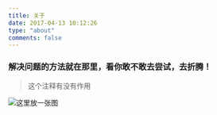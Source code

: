 ```yaml
---
title: 关于
date: 2017-04-13 10:12:26
type: "about"
comments: false
---
```



### 解决问题的方法就在那里，看你敢不敢去尝试，去折腾！

> 这个注释有没有作用

![这里放一张图](/images/b_2x.jpg)